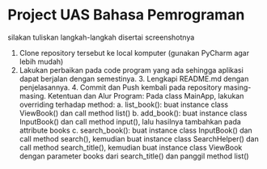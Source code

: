 # Project UAS Bahasa Pemrograman
silakan tuliskan langkah-langkah disertai screenshotnya
1. Clone repository tersebut ke local komputer (gunakan PyCharm agar lebih mudah)
2. Lakukan perbaikan pada code program yang ada sehingga aplikasi dapat berjalan dengan
semestinya. 3. Lengkapi README.md dengan penjelasannya. 4. Commit dan Push kembali pada repository masing-masing.
Ketentuan dan Alur Program:
Pada class MainApp, lakukan overriding terhadap method:
a. list_book(): buat instance class ViewBook() dan call method list()
b. add_book(): buat instance class InputBook() dan call method input(), lalu hasilnya tambahkan
pada attribute books
c. search_book(): buat instance class InputBook() dan call method search(), kemudian buat
instance class SearchHelper() dan call method search_title(), kemudian buat instance class
ViewBook dengan parameter books dari search_title() dan panggil method list()